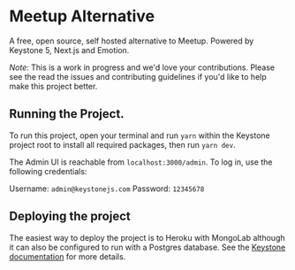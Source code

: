 # Meetup Alternative

A free, open source, self hosted alternative to Meetup. Powered by Keystone 5, Next.js and Emotion.

_Note_: This is a work in progress and we'd love your contributions. Please see the read the issues and contributing guidelines if you'd like to help make this project better.

## Running the Project.

To run this project, open your terminal and run `yarn` within the Keystone project root to install all required packages, then run `yarn dev`.

The Admin UI is reachable from `localhost:3000/admin`. To log in, use the following credentials:

Username: `admin@keystonejs.com`
Password: `12345678`

## Deploying the project

The easiest way to deploy the project is to Heroku with MongoLab although it can also be configured to run with a Postgres database. See the [Keystone documentation](https://v5.keystonejs.com/quick-start/adapters) for more details.
